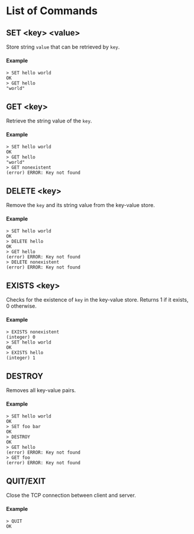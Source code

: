 # List of Commands

## SET &lt;key> &lt;value>

Store string `value` that can be retrieved by `key`.

#### Example

```
> SET hello world
OK
> GET hello
"world"
```

## GET &lt;key>

Retrieve the string value of the `key`.

#### Example

```
> SET hello world
OK
> GET hello
"world"
> GET nonexistent
(error) ERROR: Key not found
```

## DELETE &lt;key>

Remove the `key` and its string value from the key-value store.

#### Example

```
> SET hello world
OK
> DELETE hello
OK
> GET hello
(error) ERROR: Key not found
> DELETE nonexistent
(error) ERROR: Key not found
```

## EXISTS &lt;key>

Checks for the existence of `key` in the key-value store. Returns 1 if it exists, 0 otherwise.

#### Example

```
> EXISTS nonexistent
(integer) 0
> SET hello world
OK
> EXISTS hello
(integer) 1
```

## DESTROY

Removes all key-value pairs.

#### Example

```
> SET hello world
OK
> SET foo bar
OK
> DESTROY
OK
> GET hello
(error) ERROR: Key not found
> GET foo
(error) ERROR: Key not found
```

## QUIT/EXIT

Close the TCP connection between client and server.

#### Example

```
> QUIT
OK
```
